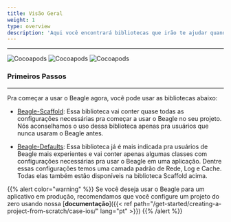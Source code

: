```yaml
---
title: Visão Geral
weight: 1
type: overview
description: 'Aqui você encontrará bibliotecas que irão te ajudar quando quiser começar um projeto usando o Beagle para iOS. Essas bibliotecas irão facilitar muito as configurações iniciais do Beagle em um projeto, pulando algumas etapas e começando os estudos mais rapidamente.'
---
```


---

![Cocoapods](https://img.shields.io/cocoapods/v/BeagleScaffold?label=Beagle-Scaffold)
![Cocoapods](https://img.shields.io/cocoapods/v/BeagleDefaults?label=Beagle-Defaults)
![Cocoapods](https://img.shields.io/cocoapods/v/Beagle?label=Beagle)

### Primeiros Passos
<hr>

Pra começar a usar o Beagle agora, você pode usar as bibliotecas abaixo:

* [Beagle-Scaffold](https://github.com/ZupIT/beagle-helpers/tree/main/iOS/beagle-scaffold):
Essa biblioteca vai conter quase todas as configurações necessárias pra começar a usar o Beagle no seu projeto. Nós aconselhamos o uso dessa biblioteca apenas pra usuários que nunca usaram o Beagle antes.

* [Beagle-Defaults](https://github.com/ZupIT/beagle-helpers/tree/main/iOS/beagle-defaults):
Essa biblioteca já é mais indicada pra usuários de Beagle mais experientes e vai conter apenas algumas classes com configurações necessárias pra usar o Beagle em uma aplicação. Dentre essas configurações temos uma camada padrão de Rede, Log e Cache. Todas elas também estão disponíveis na biblioteca Scaffold acima.

{{% alert color="warning" %}}
Se você deseja usar o Beagle para um aplicativo em produção, recomendamos que você configure um projeto
 do zero usando nossa
 [**documentação**]({{< ref path="/get-started/creating-a-project-from-scratch/case-ios/" lang="pt" >}})
{{% /alert %}}